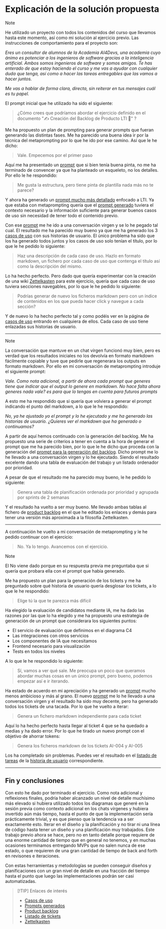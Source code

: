 # Explicación de la solución propuesta

> [!NOTE]
> He utilizado un proyecto con todos los contenidos del curso que llevamos hasta este momento, así como mi solución al ejercicio previo. Las instrucciones de comportamiento para el proyecto son:
>
> *Eres un consultor de alumnos de la Academia AI4Devs, una academia cuyo ánimo es potenciar a los ingenieros de software gracias a la inteligencia artificial. Ambos somos ingenieros de software y somos amigos. Te has enterado de que estoy haciendo el curso y me vas a ayudar con cualquier duda que tenga, así como a hacer las tareas entregables que las vamos a hacer juntos.*
>
> *Me vas a hablar de forma clara, directa, sin reiterar en tus mensajes cuál es tu papel.*

El prompt inicial que he utilizado ha sido el siguiente:

> ¿Cómo crees que podríamos abordar el ejercicio definido en el documento "✍️ Creación del Backlog de Producto LTI 🔴" ?

Me ha propuesto un plan de prompting para generar prompts que fueran generando las distintas fases. Me ha parecido una buena idea ir por la técnica del metaprompting por lo que he ido por ese camino. Así que le he dicho:

> Vale. Empecemos por el primer paso

Aquí me ha presentado un [prompt](./pr_01.md) que si bien tenía buena pinta, no me ha terminado de convencer ya que ha planteado un esqueleto, no los detalles. Por ello le he respondido:

> Me gusta la estructura, pero tiene pinta de plantilla nada más no te parece?

Y ahora ha generado un [prompt mucho más detallado](./pr_02.md) enfocado a LTI. Ya que estaba con metaprompting quería que el [prompt generado](./pr_02) tuviera el contexto necesario y la información suficiente para generar buenos casos de uso sin necesidad de tener todo el contenido previo.

Con ese [prompt](./pr_02) me he ido a una conversación virgen y se lo he pegado tal cual. El resultado me ha parecido muy bueno ya que me ha generado los 3 [casos de uso](./uc_0.moc.md) con sus historias de usuario. El único problema ha sido que los ha generado todos juntos y los casos de uso solo tenían el título, por lo que le he pedido lo siguiente:

> Haz una descripción de cada caso de uso. Hazlo en formato markdown, un fichero por cada caso de uso que contenga el título así como la descripción del mismo.

Lo ha hecho perfecto. Pero dado que quería experimentar con la creación de una wiki [Zettelkasten](https://zettelkasten.de/overview/) para este ejercicio, quería que cada caso de uso tuviera secciones navegables, por lo que le he pedido lo siguiente:

> Podrías generar de nuevo los ficheros markdown pero con un índice de contenidos en los que pueda hacer click y navegue a cada sección?

Y de nuevo lo ha hecho perfecto tal y como podéis ver en la página de [casos de uso](./uc_0.moc.md) entrando en cualquiera de ellos. Cada caso de uso tiene enlazadas sus historias de usuario.

---
> [!NOTE]
> La conversación que mantuve en un chat vírgen funcionó muy bien, pero es verdad que los resultados iniciales no los devolvía en formato markdown fácilmente copiable y tuve que pedirle que regenerara los outputs en formato markdown. Por ello en mi conversación de metaprompting introduje el siguiente prompt:
>
> *Vale. Como nota adicional, a partir de ahora cada prompt que generes tiene que indicar que el output lo genere en markdown. No hace falta ahora generes nada vale? es para que lo tengas en cuenta para futuros prompts*
> 
> A esto me ha respondido que si quería que volviera a generar el prompt indicando el punto del markdown, a lo que le he respondido:
>
> *No, ya he ajustado yo el prompt y lo he ejecutado y me ha generado las historias de usuario.  ¿Quieres ver el markdown que ha generado o continuamos?*
>

A partir de aquí hemos continuado con la generación del backlog. Me ha propuesto una serie de criterios a tener en cuenta a la hora de generar el prompt que me ha parecido bien, por lo que le he dicho que proceda con la generación del [prompt para la generación del backlog](./pr_03.md). Dicho prompt me lo he llevado a una conversación virgen y lo he ejecutado. Siendo el resultado excelente dando una tabla de evaluación del trabajo y un listado ordenador por prioridad.

A pesar de que el resultado me ha parecido muy bueno, le he pedido lo siguiente:

> Genera una tabla de planificación ordenada por prioridad y agrupada por sprints de 2 semanas

Y el resultado ha vuelto a ser muy bueno. Me llevado ambas tablas al fichero de [product backlog](./product_backlog.md) en el que he editado los enlaces y demás para tener una versión más aproximada a la filosofía Zettelkasten.

---
A continuación he vuelto a mi conversación de metaprompting y le he pedido continuar con el ejercicio:

> No. Ya lo tengo. Avancemos con el ejercicio.

> [!NOTE]
> El No viene dado porque en su respuesta previa me preguntaba que si quería que probara ella con el prompt que había generado.

Me ha propuesto un plan para la generación de los tickets y me ha preguntado sobre qué historia de usuario quería desglosar los tickets, a lo que le he respondido:

> Elige tú la que te parezca más difícil

Ha elegido la evaluación de candidatos mediante IA, me ha dado las razones por las que lo ha elegido y me ha propuesto una estrategia de generación de un prompt que considerara los siguientes puntos:

- El servicio de evaluación que definimos en el diagrama C4
- Las integraciones con otros servicios
- Los componentes de IA que necesitamos
- Frontend necesario para visualización
- Tests en todos los niveles

A lo que le he respondido lo siguiente:

> Sí, vamos a ver qué sale. Me preocupa un poco que queramos abordar muchas cosas en un único prompt, pero bueno, podemos empezar así e ir iterando.

Ha estado de acuerdo en mi apreciación y ha generado un [prompt](./pr_04.md) mucho menos ambicioso y más al grano. El nuevo [prompt](./pr_04.md) me lo he llevado a una conversación virgen y el resultado ha sido muy decente, pero ha generado todos los tickets de una tacada. Por lo que he vuelto a iterar:

> Genera un fichero markdown independiente para cada ticket

Aquí lo ha hecho perfecto hasta llegar al ticket 4 que se ha quedado a medias y ha dado error. Por lo que he tirado un nuevo prompt con el objetivo de ahorrar tokens:

> Genera los ficheros markdown de los tickets AI-004 y AI-005

Los ha completado sin problemas. Puedes ver el resultado en el [listado de tareas](./tk_210.moc.md) de la [historia de usuario](./us_21.md) correspondiente.

---

## Fin y conclusiones

Con esto he dado por terminado el ejercicio. Como nota adicional y reflexiones finales, podría haber alcanzado un nivel de detalle muchísimo más elevado si hubiera utilizado todos los diagramas que generé en la sesión previa como contexto adicional en los chats vírgenes y hubiera invertido aún más tiempo, hasta el punto de que la implementación sería prácticamente trivial, y es que pienso que la tendencia va a ser exactamente esto. Iterar en el diseño y la planificación y no tirar ni una línea de código hasta tener un diseño y una planificación muy trabajados. Este trabajo previo ahora se hace, pero no en tanto detalle porque requiere de una enorme cantidad de tiempo que en general no tenemos, y en muchas ocasiones terminamos entregando MVPs que no salen nunca de ese estado, o que requieren de una gran cantidad de tiempo de back and forth en revisones e iteraciones.

Con estas herramientas y metodologías se pueden conseguir diseños y planificaciones con un gran nivel de detalle en una fracción del tiempo hasta el punto que luego las implementaciones podrán ser casi automatizadas.


> [!TIP] Enlaces de interés
> - [Casos de uso](./uc_0.moc.md)
> - [Prompts generados](./pr_00.moc.md)
> - [Product backlog](./product_backlog.md)
> - [Listado de tickets](./tk_210.moc.md)
> - [Zettelkasten](https://zettelkasten.de/overview/)

